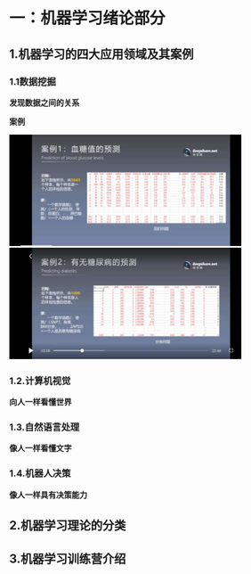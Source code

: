 # **一：机器学习绪论部分** #
## 1.机器学习的四大应用领域及其案例 ##
### 1.1数据挖掘 ###

**发现数据之间的关系** 

**案例** 

<img src="image/01.jpg" height="200px"/><br/>
<img src="image/02.jpg" height="200px"/>
### 1.2.计算机视觉 ###
**向人一样看懂世界**
### 1.3.自然语言处理 ###
**像人一样看懂文字**
### 1.4.机器人决策 ###
**像人一样具有决策能力**
## 2.机器学习理论的分类 ##
## 3.机器学习训练营介绍 ##


